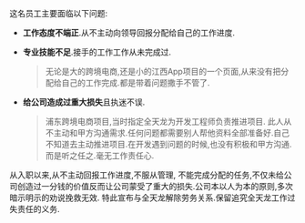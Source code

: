 这名员工主要面临以下问题:

* **工作态度不端正**.从不主动向领导回报分配给自己的工作进度.
* **专业技能不足**.接手的工作工作从未完成过.

    > 无论是大的跨境电商,还是小的江西App项目的一个页面,从来没有把分配给自己的工作完成.都是带着问题撒手不管了.

* **给公司造成过重大损失**且执迷不误.

    > 浦东跨境电商项目,当时指定全天龙为开发工程师负责推进项目. 此人从不主动和甲方沟通需求.任何问题都需要别人帮他资料全部准备好.自己不知道去主动推进项目.在开发遇到问题的时候,也没有积极和甲方沟通.而是听之任之.毫无工作责任心.

从入职以来,从不主动回报工作进度,不服从管理, 不能完成分配的任务,不仅未给公司创造过一分钱的价值反而让公司蒙受了重大的损失.公司本以人为本的原则,多次暗示明示的劝说挽救无效. 特此宣布与全天龙解除劳务关系.保留追究全天龙工作过失责任的义务.